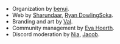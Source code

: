 * Organization by [benui](https://benui.ca/).
* Web by [Sharundaar](https://twitter.com/Sharundaar/), [Ryan DowlingSoka](https://ryandowlingsoka.com/).
* Branding and art by [Val](https://twitter.com/friendlyhellooo).
* Community management by [Eva Hoerth](https://twitter.com/downtohoerth).
* Discord moderation by [Nia](https://www.linkedin.com/in/niawearn/), [Jacob](https://twitter.com/_meloki).